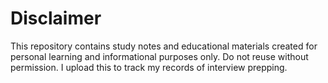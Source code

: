 # Disclaimer

This repository contains study notes and educational materials created for personal learning and informational purposes only. 
Do not reuse without permission.
I upload this to track my records of interview prepping.

